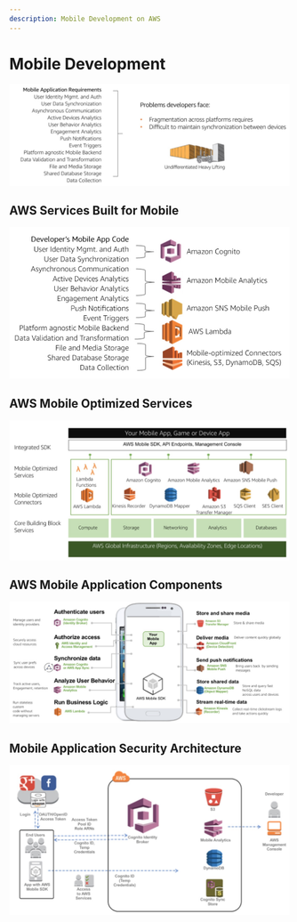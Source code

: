 ```yaml
---
description: Mobile Development on AWS
---
```


# Mobile Development

![(aws.training)](<../.gitbook/assets/Screen Shot 2019-11-15 at 2.35.45 PM.png>)

## &#x20;AWS Services Built for Mobile

![](<../.gitbook/assets/Screen Shot 2019-11-18 at 5.57.30 PM.png>)

## AWS Mobile Optimized Services

![](<../.gitbook/assets/Screen Shot 2019-11-18 at 5.57.38 PM.png>)

## AWS Mobile Application Components

![](<../.gitbook/assets/Screen Shot 2019-11-18 at 6.01.05 PM.png>)

## Mobile Application Security Architecture

![](<../.gitbook/assets/Screen Shot 2019-11-18 at 6.02.21 PM.png>)
